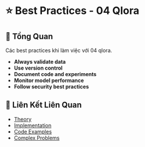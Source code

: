 # ⭐ Best Practices - 04 Qlora

## 🎯 Tổng Quan

Các best practices khi làm việc với 04 qlora.

- **Always validate data**
- **Use version control**
- **Document code and experiments**
- **Monitor model performance**
- **Follow security best practices**

## 🔗 Liên Kết Liên Quan

- [Theory](./THEORY_04_qlora.md)
- [Implementation](./IMPLEMENTATION_04_qlora.md)
- [Code Examples](./CODE_EXAMPLES_04_qlora.md)
- [Complex Problems](./COMPLEX_PROBLEMS.md)
